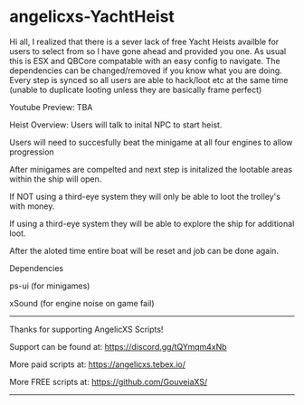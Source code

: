 # angelicxs-YachtHeist

Hi all, 
I realized that there is a sever lack of free Yacht Heists availble for users to select from so I have gone ahead and provided you one.
As usual this is ESX and QBCore compatable with an easy config to navigate. The dependencies can be changed/removed if you know what you are doing. Every step is synced so all users are able to hack/loot etc at the same time (unable to duplicate looting unless they are basically frame perfect)


Youtube Preview: TBA


Heist Overview:
Users will talk to inital NPC to start heist.

Users will need to succesfully beat the minigame at all four engines to allow progression

After minigames are compelted and next step is initalized the lootable areas within the ship will open.

If NOT using a third-eye system they will only be able to loot the trolley's with money.

If using a third-eye system they will be able to explore the ship for additional loot.

After the aloted time entire boat will be reset and job can be done again.




Dependencies

ps-ui (for minigames)

xSound (for engine noise on game fail)


----------------------------------------------------------------------
Thanks for supporting AngelicXS Scripts!

Support can be found at: https://discord.gg/tQYmqm4xNb

More paid scripts at: https://angelicxs.tebex.io/

More FREE scripts at: https://github.com/GouveiaXS/

----------------------------------------------------------------------
